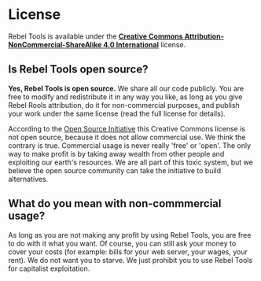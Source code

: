 # License
Rebel Tools is available under the **[Creative Commons Attribution-NonCommercial-ShareAlike 4.0 International](https://creativecommons.org/licenses/by-nc-sa/4.0/)** license.

## Is Rebel Tools open source?
**Yes, Rebel Tools is open source.** We share all our code publicly. You are free to modify and redistribute it in any way you like, as long as you give Rebel Rools attribution, do it for non-commercial purposes, and publish your work under the same license (read the full license for details).

According to the [Open Source Initiative](https://opensource.org/faq#commercial) this Creative Commons license is not open source, because it does not allow commercial use. We think the contrary is true. Commercial usage is never really 'free' or 'open'. The only way to make profit is by taking away wealth from other people and exploiting our earth's resources. We are all part of this toxic system, but we believe the open source community can take the initiative to build alternatives.

## What do you mean with non-commmercial usage?
As long as you are not making any profit by using Rebel Tools, you are free to do with it what you want. Of course, you can still ask your money to cover your costs (for example: bills for your web server, your wages, your rent). We do not want you to starve. We just prohibit you to use Rebel Tools for capitalist exploitation.
